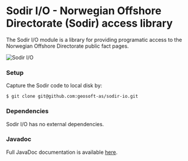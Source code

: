 # Sodir I/O - Norwegian Offshore Directorate (Sodir) access library

The Sodir I/O module is a library for providing programatic access to the
Norwegian Offshore Directorate public fact pages.

![Sodir I/O](https://geosoft.no/images/sodirio_box.png "")

### Setup

Capture the Sodir code to local disk by:

```
$ git clone git@github.com:geosoft-as/sodir-io.git
```



### Dependencies

Sodir I/O has no external dependencies.



### Javadoc

Full JavaDoc documentation is available [here](https://htmlpreview.github.io/?https://raw.githubusercontent.com/geosoft-as/sodir-io/main/docs/index.html).



